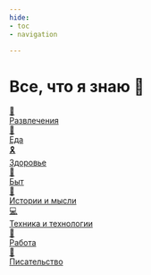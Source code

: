 ```yaml
---
hide:
- toc
- navigation

---
```


# Все, что я знаю 🚧

<div class="grid-2d">

<a href="./Entertainment" class="link-card">
  <div class="card-icon">🎊</div>
  <div class="card-title">Развлечения</div>
</a>

<a href="./Food" class="link-card">
  <div class="card-icon">🐷</div>
  <div class="card-title">Еда</div>
</a>

<a href="./Health" class="link-card">
  <div class="card-icon">🎗️</div>
  <div class="card-title">Здоровье</div>
</a>

<a href="./Routine" class="link-card">
  <div class="card-icon">🧽</div>
  <div class="card-title">Быт</div>
</a>


<a href="./Stories_and_Thoughts" class="link-card">
  <div class="card-icon">🤔</div>
  <div class="card-title">Истории и мысли</div>
</a>
<a href="./Tech" class="link-card">
  <div class="card-icon">💻</div>
  <div class="card-title">Техника и технологии </div>
</a>

<a href="./Work" class="link-card">
  <div class="card-icon">👷</div>
  <div class="card-title">Работа</div>
</a>
<a href="./Writing" class="link-card">
  <div class="card-icon">📝</div>
  <div class="card-title">Писательство</div>
</a>


</div>
